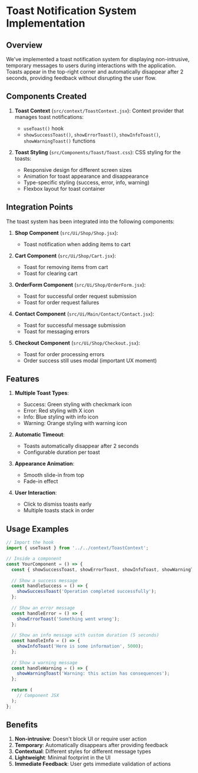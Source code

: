 # Toast Notification System Implementation

## Overview

We've implemented a toast notification system for displaying non-intrusive, temporary messages to users during interactions with the application. Toasts appear in the top-right corner and automatically disappear after 2 seconds, providing feedback without disrupting the user flow.

## Components Created

1. **Toast Context** (`src/context/ToastContext.jsx`): Context provider that manages toast notifications:
   - `useToast()` hook
   - `showSuccessToast()`, `showErrorToast()`, `showInfoToast()`, `showWarningToast()` functions

2. **Toast Styling** (`src/Components/Toast/Toast.css`): CSS styling for the toasts:
   - Responsive design for different screen sizes
   - Animation for toast appearance and disappearance
   - Type-specific styling (success, error, info, warning)
   - Flexbox layout for toast container

## Integration Points

The toast system has been integrated into the following components:

1. **Shop Component** (`src/Ui/Shop/Shop.jsx`):
   - Toast notification when adding items to cart

2. **Cart Component** (`src/Ui/Shop/Cart.jsx`):
   - Toast for removing items from cart
   - Toast for clearing cart

3. **OrderForm Component** (`src/Ui/Shop/OrderForm.jsx`):
   - Toast for successful order request submission
   - Toast for order request failures

4. **Contact Component** (`src/Ui/Main/Contact/Contact.jsx`):
   - Toast for successful message submission
   - Toast for messaging errors

5. **Checkout Component** (`src/Ui/Shop/Checkout.jsx`):
   - Toast for order processing errors
   - Order success still uses modal (important UX moment)

## Features

1. **Multiple Toast Types**:
   - Success: Green styling with checkmark icon
   - Error: Red styling with X icon
   - Info: Blue styling with info icon
   - Warning: Orange styling with warning icon

2. **Automatic Timeout**:
   - Toasts automatically disappear after 2 seconds
   - Configurable duration per toast

3. **Appearance Animation**:
   - Smooth slide-in from top
   - Fade-in effect

4. **User Interaction**:
   - Click to dismiss toasts early
   - Multiple toasts stack in order

## Usage Examples

```jsx
// Import the hook
import { useToast } from '../../context/ToastContext';

// Inside a component
const YourComponent = () => {
  const { showSuccessToast, showErrorToast, showInfoToast, showWarningToast } = useToast();
  
  // Show a success message
  const handleSuccess = () => {
    showSuccessToast('Operation completed successfully');
  };
  
  // Show an error message
  const handleError = () => {
    showErrorToast('Something went wrong');
  };
  
  // Show an info message with custom duration (5 seconds)
  const handleInfo = () => {
    showInfoToast('Here is some information', 5000);
  };
  
  // Show a warning message
  const handleWarning = () => {
    showWarningToast('Warning: this action has consequences');
  };
  
  return (
    // Component JSX
  );
};
```

## Benefits

1. **Non-intrusive**: Doesn't block UI or require user action
2. **Temporary**: Automatically disappears after providing feedback
3. **Contextual**: Different styles for different message types
4. **Lightweight**: Minimal footprint in the UI
5. **Immediate Feedback**: User gets immediate validation of actions 